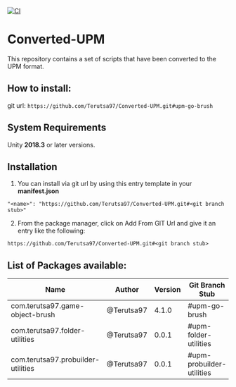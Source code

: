 [![CI](https://github.com/Terutsa97/Converted-UPM/actions/workflows/ci.yml/badge.svg?branch=main)](https://github.com/Terutsa97/Converted-UPM/actions/workflows/ci.yml)

# Converted-UPM
This repository contains a set of scripts that have been converted to the UPM format.

## How to install:
git url: `https://github.com/Terutsa97/Converted-UPM.git#upm-go-brush`

## System Requirements
Unity **2018.3** or later versions.

## Installation
1. You can install via git url by using this entry template in your **manifest.json**
```
"<name>": "https://github.com/Terutsa97/Converted-UPM.git#<git branch stub>"
```
2. From the package manager, click on Add From GIT Url and give it an entry like the following:
```
https://github.com/Terutsa97/Converted-UPM.git#<git branch stub>
```

## List of Packages available:
| Name                               | Author     | Version | Git Branch Stub
|------------------------------------|------------|---------|-----------------
| com.terutsa97.game-object-brush    | @Terutsa97 | 4.1.0   | #upm-go-brush
| com.terutsa97.folder-utilities     | @Terutsa97 | 0.0.1   | #upm-folder-utilities
| com.terutsa97.probuilder-utilities | @Terutsa97 | 0.0.1   | #upm-probuilder-utilities
